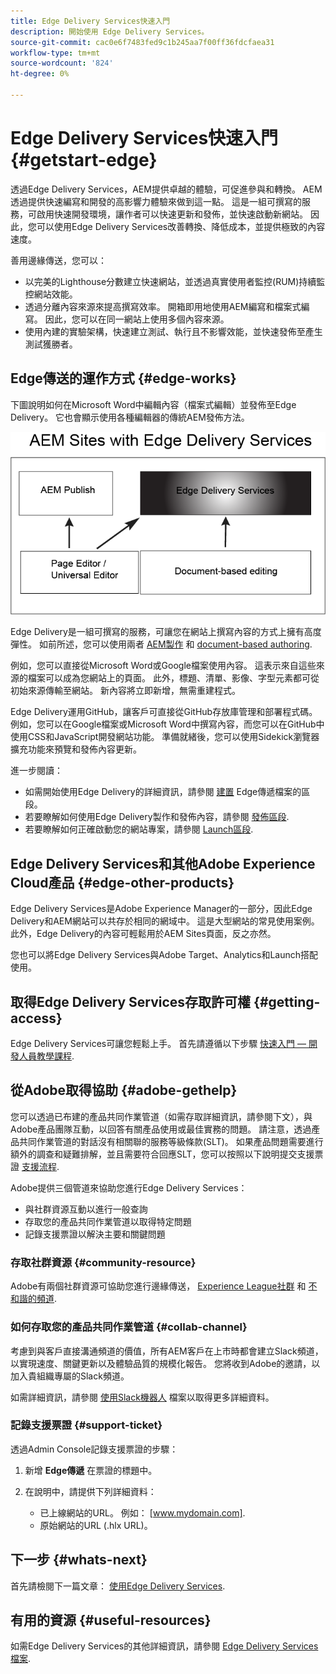 ```yaml
---
title: Edge Delivery Services快速入門
description: 開始使用 Edge Delivery Services。
source-git-commit: cac0e6f7483fed9c1b245aa7f00ff36fdcfaea31
workflow-type: tm+mt
source-wordcount: '824'
ht-degree: 0%

---
```


# Edge Delivery Services快速入門 {#getstart-edge}

透過Edge Delivery Services，AEM提供卓越的體驗，可促進參與和轉換。 AEM透過提供快速編寫和開發的高影響力體驗來做到這一點。 這是一組可撰寫的服務，可啟用快速開發環境，讓作者可以快速更新和發佈，並快速啟動新網站。 因此，您可以使用Edge Delivery Services改善轉換、降低成本，並提供極致的內容速度。

善用邊緣傳送，您可以：

* 以完美的Lighthouse分數建立快速網站，並透過真實使用者監控(RUM)持續監控網站效能。
* 透過分離內容來源來提高撰寫效率。 開箱即用地使用AEM編寫和檔案式編寫。 因此，您可以在同一網站上使用多個內容來源。
* 使用內建的實驗架構，快速建立測試、執行且不影響效能，並快速發佈至產生測試獲勝者。

## Edge傳送的運作方式 {#edge-works}

下圖說明如何在Microsoft Word中編輯內容（檔案式編輯）並發佈至Edge Delivery。 它也會顯示使用各種編輯器的傳統AEM發佈方法。

![Edge Delivery架構](assets/edgedelivery.png)

Edge Delivery是一組可撰寫的服務，可讓您在網站上撰寫內容的方式上擁有高度彈性。 如前所述，您可以使用兩者 [AEM製作](/help/sites-authoring/author.md) 和 [document-based authoring](https://www.hlx.live/docs/authoring).

例如，您可以直接從Microsoft Word或Google檔案使用內容。 這表示來自這些來源的檔案可以成為您網站上的頁面。 此外，標題、清單、影像、字型元素都可從初始來源傳輸至網站。 新內容將立即新增，無需重建程式。

Edge Delivery運用GitHub，讓客戶可直接從GitHub存放庫管理和部署程式碼。 例如，您可以在Google檔案或Microsoft Word中撰寫內容，而您可以在GitHub中使用CSS和JavaScript開發網站功能。 準備就緒後，您可以使用Sidekick瀏覽器擴充功能來預覽和發佈內容更新。

進一步閱讀：

* 如需開始使用Edge Delivery的詳細資訊，請參閱 [建置](https://www.hlx.live/docs/#build) Edge傳遞檔案的區段。
* 若要瞭解如何使用Edge Delivery製作和發佈內容，請參閱 [發佈區段](https://www.hlx.live/docs/authoring).
* 若要瞭解如何正確啟動您的網站專案，請參閱 [Launch區段](https://www.hlx.live/docs/#launch).

## Edge Delivery Services和其他Adobe Experience Cloud產品 {#edge-other-products}

Edge Delivery Services是Adobe Experience Manager的一部分，因此Edge Delivery和AEM網站可以共存於相同的網域中。 這是大型網站的常見使用案例。 此外，Edge Delivery的內容可輕鬆用於AEM Sites頁面，反之亦然。

您也可以將Edge Delivery Services與Adobe Target、Analytics和Launch搭配使用。

## 取得Edge Delivery Services存取許可權 {#getting-access}

Edge Delivery Services可讓您輕鬆上手。 首先請遵循以下步驟 [快速入門 — 開發人員教學課程](https://www.hlx.live/developer/tutorial).

## 從Adobe取得協助 {#adobe-gethelp}

您可以透過已布建的產品共同作業管道（如需存取詳細資訊，請參閱下文），與Adobe產品團隊互動，以回答有關產品使用或最佳實務的問題。 請注意，透過產品共同作業管道的對話沒有相關聯的服務等級條款(SLT)。 如果產品問題需要進行額外的調查和疑難排解，並且需要符合回應SLT，您可以按照以下說明提交支援票證 [支援流程](https://experienceleague.adobe.com/?lang=en&amp;support-tab=home#support).

Adobe提供三個管道來協助您進行Edge Delivery Services：

* 與社群資源互動以進行一般查詢
* 存取您的產品共同作業管道以取得特定問題
* 記錄支援票證以解決主要和關鍵問題

### 存取社群資源 {#community-resource}

Adobe有兩個社群資源可協助您進行邊緣傳送， [Experience League社群](https://adobe.ly/3Q6kTKl) 和 [不和諧的頻道](https://discord.gg/YFTKQK8M).

### 如何存取您的產品共同作業管道 {#collab-channel}

考慮到與客戶直接溝通頻道的價值，所有AEM客戶在上市時都會建立Slack頻道，以實現速度、關鍵更新以及體驗品質的規模化報告。 您將收到Adobe的邀請，以加入貴組織專屬的Slack頻道。

如需詳細資訊，請參閱 [使用Slack機器人](https://www.hlx.live/docs/slack) 檔案以取得更多詳細資料。

### 記錄支援票證 {#support-ticket}

透過Admin Console記錄支援票證的步驟：

1. 新增 **Edge傳遞** 在票證的標題中。
2. 在說明中，請提供下列詳細資料：

   * 已上線網站的URL。 例如： [www.mydomain.com].
   * 原始網站的URL (.hlx URL)。

## 下一步 {#whats-next}

首先請檢閱下一篇文章： [使用Edge Delivery Services](/help/edge/using.md).

## 有用的資源 {#useful-resources}

如需Edge Delivery Services的其他詳細資訊，請參閱 [Edge Delivery Services檔案](https://www.hlx.live/docs/).
